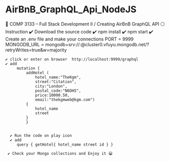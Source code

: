 # AirBnB_GraphQL_Api_NodeJS
📌 COMP 3133 – Full Stack Development II /  Creating AirBnB GraphQL API
⚪️  Instruction
    ✔️ Download the source code
    ✔️ npm install
    ✔️ npm start
    ✔️ Create an .env file and make your connections 
          PORT = 9999
          MONGODB_URL = mongodb+srv://<username>:<password>@cluster0.vfuyu.mongodb.net/<dataname>?retryWrites=true&w=majority

    ✔️ click or enter on browser  http://localhost:9999/graphql
    ✔️ add 
         mutation {
             addHotel (
                 hotel_name:"TheKgm",
                 street:"Citation",
                 city:"London",
                 postal_code:"N6DH5",
                 price:10000.50,
                 email:"thekgmweb@kgm.com")
             {
                 hotel_name
                 street
             }
             }


      ✔️ Run the code on play icon
      ✔️ add 
         query { getHotel{ hotel_name street id } }

     ✔️ Check your Mongo collections and Enjoy it 😀

